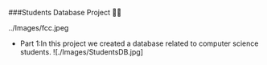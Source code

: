 ###Students Database Project 👨‍💻

../Images/fcc.jpeg

- Part 1:In this project we created a database related to computer science students. 
![./Images/StudentsDB.jpg]